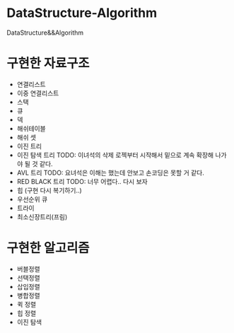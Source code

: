 # DataStructure-Algorithm

DataStructure&amp;&amp;Algorithm

# 구현한 자료구조

- 연결리스트
- 이중 연결리스트
- 스택
- 큐
- 덱
- 해쉬테이블
- 해쉬 셋
- 이진 트리
- 이진 탐색 트리 TODO: 이녀석의 삭제 로젝부터 시작해서 밑으로 계속 확장해 나가야 될 것 같다.
- AVL 트리 TODO: 요녀석은 이해는 했는데 안보고 손코딩은 못할 거 같다.
- RED BLACK 트리 TODO: 너무 어렵다.. 다시 보자
- 힙 (구현 다시 복기하기..)
- 우선순위 큐
- 트라이
- 최소신장트리(프림)

# 구현한 알고리즘

- 버블정렬
- 선택정렬
- 삽입정렬
- 병합정렬
- 퀵 정렬
- 힙 정렬
- 이진 탐색
